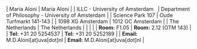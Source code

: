 
| Maria Aloni                                | Maria Aloni                                        |
| ILLC - University of Amsterdam&nbsp;&nbsp; | Department of Philosophy - University of Amsterdam |
| Science Park 107                           | Oude Turfmarkt 141-143                             |
| 1098 XG Amsterdam                          | 1012 GC Amsterdam                                  |
| The Netherlands                            | The Netherlands                                    |
|                                            |                                                    |
| **Room:** F1.05                            | **Room:** 2.12 (OTM 143)                           |
| **Tel:** +31 20 5254537                    | **Tel:** +31 20 5252189                            |
| **Email:** M.D.Aloni[at]uva[dot]nl         | **Email:** M.D.Aloni[at]uva[dot]nl                 |
